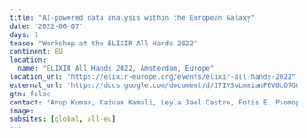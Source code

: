 ```yaml
---
title: "AI-powered data analysis within the European Galaxy"
date: '2022-06-07'
days: 1
tease: "Workshop at the ELIXIR All Hands 2022"
continent: EU
location:
  name: "ELIXIR All Hands 2022, Amsterdam, Europe"
location_url: "https://elixir-europe.org/events/elixir-all-hands-2022"
external_url: "https://docs.google.com/document/d/17IVSvLmnianF6VOLO7GQfwPFDTpm9DF95ShHXnaarNo/edit"
gtn: false
contact: "Anup Kumar, Kaivan Kamali, Leyla Jael Castro, Fotis E. Psomopoulos and Björn Grüning"
image:
subsites: [global, all-eu]
---
```

